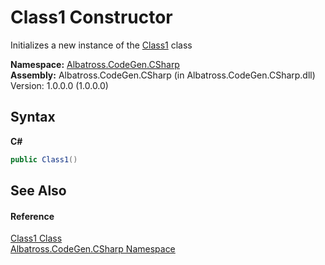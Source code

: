# Class1 Constructor 
 

Initializes a new instance of the <a href="F8906B56">Class1</a> class

**Namespace:**&nbsp;<a href="75D6657F">Albatross.CodeGen.CSharp</a><br />**Assembly:**&nbsp;Albatross.CodeGen.CSharp (in Albatross.CodeGen.CSharp.dll) Version: 1.0.0.0 (1.0.0.0)

## Syntax

**C#**<br />
``` C#
public Class1()
```


## See Also


#### Reference
<a href="F8906B56">Class1 Class</a><br /><a href="75D6657F">Albatross.CodeGen.CSharp Namespace</a><br />